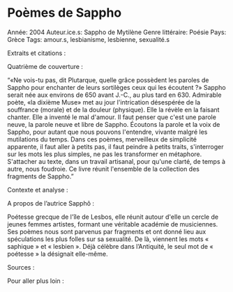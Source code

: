 # Poèmes de Sappho

Année: 2004
Auteur.ice.s: Sappho de Mytilène
Genre littéraire: Poésie
Pays: Grèce
Tags: amour.s, lesbianisme, lesbienne, sexualité.s

Extraits et citations : 

Quatrième de couverture : 

“«Ne vois-tu pas, dit Plutarque, quelle grâce possèdent les paroles de Sappho pour enchanter de leurs sortilèges ceux qui les écoutent ?» Sappho serait née aux environs de 650 avant J.-C., au plus tard en 630. Admirable poète, «la dixième Muse» met au jour l'intrication désespérée de la souffrance (morale) et de la douleur (physique). Elle la révèle en la faisant chanter. Elle a inventé le mal d'amour. Il faut penser que c'est une parole neuve, la parole neuve et libre de Sappho. Écoutons la parole et la voix de Sappho, pour autant que nous pouvons l'entendre, vivante malgré les mutilations du temps. Dans ces poèmes, merveilleux de simplicité apparente, il faut aller à petits pas, il faut peindre à petits traits, s'interroger sur les mots les plus simples, ne pas les transformer en métaphore. S'attacher au texte, dans un travail artisanal, pour qu'une clarté, de temps à autre, nous foudroie. Ce livre réunit l'ensemble de la collection des fragments de Sappho.”

Contexte et analyse : 

A propos de l’autrice Sapphô :

Poétesse grecque de l'île de Lesbos, elle réunit autour d'elle un cercle de jeunes femmes artistes, formant une véritable académie de musiciennes. Ses poèmes nous sont parvenus par fragments et ont donné lieu aux spéculations les plus folles sur sa sexualité. De là, viennent les mots « saphique » et « lesbien ». Déjà célèbre dans l’Antiquité, le seul mot de « poétesse » la désignait elle-même.

 

Sources : 

Pour aller plus loin :